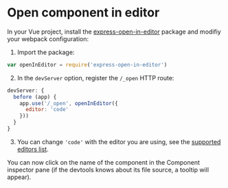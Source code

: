 # Open component in editor

In your Vue project, install the [express-open-in-editor](https://github.com/lahmatiy/express-open-in-editor) package and modifiy your webpack configuration:

1. Import the package:

```js
var openInEditor = require('express-open-in-editor')
```

2. In the `devServer` option, register the `/_open` HTTP route:

```js
devServer: {
  before (app) {
    app.use('/_open', openInEditor({
      editor: 'code'
    }))
  }
}
```

3. You can change `'code'` with the editor you are using, see the [supported editors list](https://github.com/lahmatiy/open-in-editor#editor).

You can now click on the name of the component in the Component inspector pane (if the devtools knows about its file source, a tooltip will appear).
